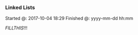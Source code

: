 ### Linked Lists

Started @: 2017-10-04 18:29
Finished @: yyyy-mm-dd hh:mm

$FILL THIS !!!$ <!-- Tasklist here -->